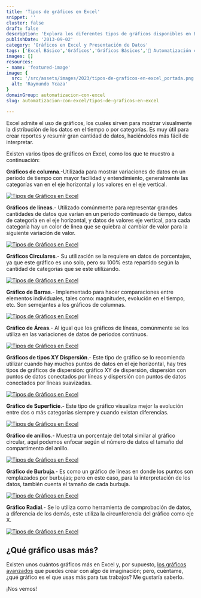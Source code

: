 ```yaml
---
title: 'Tipos de gráficos en Excel'
snippet: ''
cluster: false
draft: false 
description: 'Explora los diferentes tipos de gráficos disponibles en Excel y cómo utilizarlos para representar tus datos de manera efectiva.'
publishDate: '2013-09-02'
category: 'Gráficos en Excel y Presentación de Datos'
tags: ['Excel Básico','Gráficos','Gráficos Básicos','🤖 Automatización con Excel']
images: []
resources: 
- name: 'featured-image'
image: {
  src: '/src/assets/images/2023/tipos-de-graficos-en-excel_portada.png',
  alt: 'Raymundo Ycaza'
}
domainGroup: automatizacion-con-excel
slug: automatizacion-con-excel/tipos-de-graficos-en-excel

---
```


Excel admite el uso de gráficos, los cuales sirven para mostrar visualmente la distribución de los datos en el tiempo o por categorías. Es muy útil para crear reportes y resumir gran cantidad de datos, haciéndolos más fácil de interpretar.

Existen varios tipos de gráficos en Excel, como los que te muestro a continuación:

**Gráficos de columna**.-Utilizada para mostrar variaciones de datos en un periodo de tiempo con mayor facilidad y entendimiento, generalmente las categorías van en el eje horizontal y los valores en el eje vertical.

[![Tipos de Gráficos en Excel](images/20130902-tipos-de-graficos-en-excel-000088.png)](http://raymundoycaza.com/wp-content/uploads/20130902-tipos-de-graficos-en-excel-000088.png)

**Gráficos** **de lineas**.- Utilizado comúnmente para representar grandes cantidades de datos que varían en un periodo continuado de tiempo, datos de categoría en el eje horizontal, y datos de valores eje vertical, para cada categoría hay un color de linea que se quiebra al cambiar de valor para la siguiente variación de valor.

[![Tipos de Gráficos en Excel](images/20130902-tipos-de-graficos-en-excel-000089.png)](http://raymundoycaza.com/wp-content/uploads/20130902-tipos-de-graficos-en-excel-000089.png)

**Gráficos Circulares**.- Su utilización se la requiere en datos de porcentajes, ya que este gráfico es uno solo, pero su 100% esta repartido según la cantidad de categorías que se este utilizando.

[![Tipos de Gráficos en Excel](images/20130902-tipos-de-graficos-en-excel-000090.png)](http://raymundoycaza.com/wp-content/uploads/20130902-tipos-de-graficos-en-excel-000090.png)

**Gráfico de Barras**.- Implementado para hacer comparaciones entre elementos individuales, tales como: magnitudes, evolución en el tiempo, etc. Son semejantes a los gráficos de columnas.

[![Tipos de Gráficos en Excel](images/20130902-tipos-de-graficos-en-excel-000091.png)](http://raymundoycaza.com/wp-content/uploads/20130902-tipos-de-graficos-en-excel-000091.png)

**Gráfico de Áreas**.- Al igual que los gráficos de líneas, comúnmente se los utiliza en las variaciones de datos de periodos continuos.

[![Tipos de Gráficos en Excel](images/20130902-tipos-de-graficos-en-excel-000092.png)](http://raymundoycaza.com/wp-content/uploads/20130902-tipos-de-graficos-en-excel-000092.png)

**Gráficos de tipos XY Dispersión**.- Este tipo de gráfico se lo recomienda utilizar cuando hay muchos puntos de datos en el eje horizontal, hay tres tipos de gráficos de dispersión: gráfico XY de dispersión, dispersión con puntos de datos conectados por líneas y dispersión con puntos de datos conectados por líneas suavizadas.

[![Tipos de Gráficos en Excel](images/20130902-tipos-de-graficos-en-excel-000093.png)](http://raymundoycaza.com/wp-content/uploads/20130902-tipos-de-graficos-en-excel-000093.png)

**Gráfico de Superficie**.- Este tipo de gráfico visualiza mejor la evolución entre dos o más categorías siempre y cuando existan diferencias.

[![Tipos de Gráficos en Excel](images/20130902-tipos-de-graficos-en-excel-000092.png)](http://raymundoycaza.com/wp-content/uploads/20130902-tipos-de-graficos-en-excel-000092.png)

**Gráfico de anillos**.- Muestra un porcentaje del total similar al gráfico circular, aquí podemos enfocar según el número de datos el tamaño del compartimento del anillo.

[![Tipos de Gráficos en Excel](images/20130902-tipos-de-graficos-en-excel-000094.png)](http://raymundoycaza.com/wp-content/uploads/20130902-tipos-de-graficos-en-excel-000094.png)

**Gráfico de Burbuja**.- Es como un gráfico de líneas en donde los puntos son remplazados por burbujas; pero en este caso, para la interpretación de los datos, también cuenta el tamaño de cada burbuja.

[![Tipos de Gráficos en Excel](images/20130902-tipos-de-graficos-en-excel-000095.png)](http://raymundoycaza.com/wp-content/uploads/20130902-tipos-de-graficos-en-excel-000095.png)

**Gráfico Radial**.- Se lo utiliza como herramienta de comprobación de datos, a diferencia de los demás, este utiliza la circunferencia del gráfico como eje X.

[![Tipos de Gráficos en Excel](images/20130902-tipos-de-graficos-en-excel-000096.png)](http://raymundoycaza.com/wp-content/uploads/20130902-tipos-de-graficos-en-excel-000096.png)

## ¿Qué gráfico usas más?

Existen unos cuántos gráficos más en Excel y, por supuesto, [los gráficos avanzados](http://raymundoycaza.com/graficar-en-excel-una-manera-distinta/ "Graficar en Excel: Gráfico en Forma de Cigarrillo [Archivo]") que puedes crear con algo de imaginación; pero, cuéntame, ¿qué gráfico es el que usas más para tus trabajos? Me gustaría saberlo.

¡Nos vemos!
